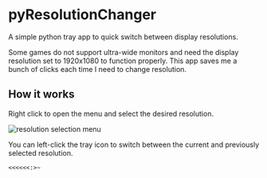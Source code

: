 # pyResolutionChanger
A simple python tray app to quick switch between display resolutions.

Some games do not support ultra-wide monitors and need the display resolution set to 1920x1080 to function properly.
This app saves me a bunch of clicks each time I need to change resolution.

## How it works
Right click to open the menu and select the desired resolution.

![resolution selection menu](https://i.imgur.com/mbYip3j.png)

You can left-click the tray icon to switch between the current and previously selected resolution.

`<<<<<<:>~`
